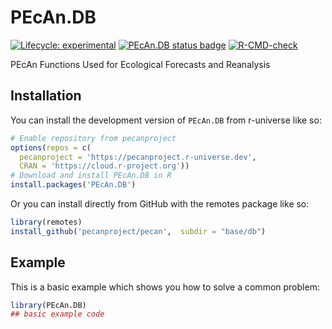 
# PEcAn.DB

<!-- badges: start -->

[![Lifecycle: experimental](https://img.shields.io/badge/lifecycle-experimental-orange.svg)](https://lifecycle.r-lib.org/articles/stages.html#experimental)
[![PEcAn.DB status badge](https://pecanproject.r-universe.dev/badges/PEcAn.DB)](https://pecanproject.r-universe.dev/PEcAn.DB)
[![R-CMD-check](https://github.com/Aariq/PEcAn.DB/actions/workflows/R-CMD-check.yaml/badge.svg)](https://github.com/Aariq/PEcAn.DB/actions/workflows/R-CMD-check.yaml)
<!-- badges: end -->

PEcAn Functions Used for Ecological Forecasts and Reanalysis

## Installation

You can install the development version of `PEcAn.DB` from r-universe like so:

``` r
# Enable repository from pecanproject
options(repos = c(
  pecanproject = 'https://pecanproject.r-universe.dev',
  CRAN = 'https://cloud.r-project.org'))
# Download and install PEcAn.DB in R
install.packages('PEcAn.DB')
```

Or you can install directly from GitHub with the remotes package like so:

``` r
library(remotes)
install_github('pecanproject/pecan',  subdir = "base/db")
```

## Example

This is a basic example which shows you how to solve a common problem:

``` r
library(PEcAn.DB)
## basic example code
```


